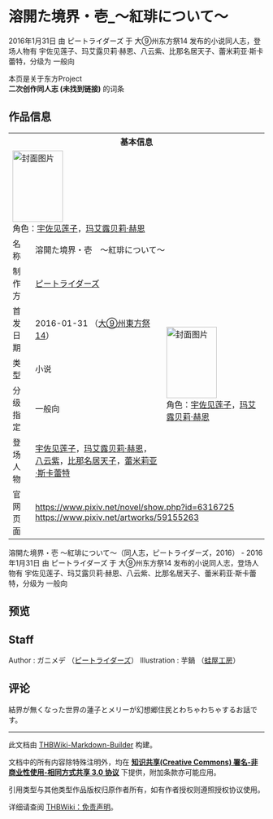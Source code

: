 # 溶開た境界・壱_～紅琲について～

<!-- source html: G:\repos\THBWiki-Markdown-Builder\THBWikiMarkdown\Temp\main\c\ca\ns0%3A%E6%BA%B6%E9%96%8B%E3%81%9F%E5%A2%83%E7%95%8C%E3%83%BB%E5%A3%B1_%EF%BD%9E%E7%B4%85%E7%90%B2%E3%81%AB%E3%81%A4%E3%81%84%E3%81%A6%EF%BD%9E.html -->

2016年1月31日 由 ピートライダーズ 于 大⑨州东方祭14 发布的小说同人志，登场人物有 宇佐见莲子、玛艾露贝莉·赫恩、八云紫、比那名居天子、蕾米莉亚·斯卡蕾特，分级为 一般向

本页是关于东方Project  
 **二次创作同人志 (未找到链接)** 的词条

## 作品信息

<table><tbody><tr><th colspan="3">基本信息</th></tr><tr><td class="cover-artwork-mobile" colspan="2"><a href="./文件-溶開た境界・壱_～紅琲について～封面.png.md" class="image" title="封面图片"><img alt="封面图片" src="https://upload.thwiki.cc/thumb/f/fa/%E6%BA%B6%E9%96%8B%E3%81%9F%E5%A2%83%E7%95%8C%E3%83%BB%E5%A3%B1_%EF%BD%9E%E7%B4%85%E7%90%B2%E3%81%AB%E3%81%A4%E3%81%84%E3%81%A6%EF%BD%9E%E5%B0%81%E9%9D%A2.png/99px-%E6%BA%B6%E9%96%8B%E3%81%9F%E5%A2%83%E7%95%8C%E3%83%BB%E5%A3%B1_%EF%BD%9E%E7%B4%85%E7%90%B2%E3%81%AB%E3%81%A4%E3%81%84%E3%81%A6%EF%BD%9E%E5%B0%81%E9%9D%A2.png" decoding="async" loading="lazy" width="99" height="140" srcset="https://upload.thwiki.cc/thumb/f/fa/%E6%BA%B6%E9%96%8B%E3%81%9F%E5%A2%83%E7%95%8C%E3%83%BB%E5%A3%B1_%EF%BD%9E%E7%B4%85%E7%90%B2%E3%81%AB%E3%81%A4%E3%81%84%E3%81%A6%EF%BD%9E%E5%B0%81%E9%9D%A2.png/148px-%E6%BA%B6%E9%96%8B%E3%81%9F%E5%A2%83%E7%95%8C%E3%83%BB%E5%A3%B1_%EF%BD%9E%E7%B4%85%E7%90%B2%E3%81%AB%E3%81%A4%E3%81%84%E3%81%A6%EF%BD%9E%E5%B0%81%E9%9D%A2.png 1.5x, https://upload.thwiki.cc/thumb/f/fa/%E6%BA%B6%E9%96%8B%E3%81%9F%E5%A2%83%E7%95%8C%E3%83%BB%E5%A3%B1_%EF%BD%9E%E7%B4%85%E7%90%B2%E3%81%AB%E3%81%A4%E3%81%84%E3%81%A6%EF%BD%9E%E5%B0%81%E9%9D%A2.png/198px-%E6%BA%B6%E9%96%8B%E3%81%9F%E5%A2%83%E7%95%8C%E3%83%BB%E5%A3%B1_%EF%BD%9E%E7%B4%85%E7%90%B2%E3%81%AB%E3%81%A4%E3%81%84%E3%81%A6%EF%BD%9E%E5%B0%81%E9%9D%A2.png 2x" data-file-width="706" data-file-height="1000"></a><div class="cover-char">角色：<a href="./宇佐见莲子.md" title="宇佐见莲子">宇佐见莲子</a>，<a href="./玛艾露贝莉·赫恩.md" title="玛艾露贝莉·赫恩">玛艾露贝莉·赫恩</a></div></td>
</tr><tr><td class="label">名称</td><td colspan="2"> 溶開た境界・壱　～紅琲について～ </td></tr><tr><td class="label">制作方</td><td><a href="./ピートライダーズ.md" title="ピートライダーズ">ピートライダーズ</a></td><td class="cover-artwork" rowspan="5" style="min-width:140px;"><a href="./文件-溶開た境界・壱_～紅琲について～封面.png.md" class="image" title="封面图片"><img alt="封面图片" src="https://upload.thwiki.cc/thumb/f/fa/%E6%BA%B6%E9%96%8B%E3%81%9F%E5%A2%83%E7%95%8C%E3%83%BB%E5%A3%B1_%EF%BD%9E%E7%B4%85%E7%90%B2%E3%81%AB%E3%81%A4%E3%81%84%E3%81%A6%EF%BD%9E%E5%B0%81%E9%9D%A2.png/99px-%E6%BA%B6%E9%96%8B%E3%81%9F%E5%A2%83%E7%95%8C%E3%83%BB%E5%A3%B1_%EF%BD%9E%E7%B4%85%E7%90%B2%E3%81%AB%E3%81%A4%E3%81%84%E3%81%A6%EF%BD%9E%E5%B0%81%E9%9D%A2.png" decoding="async" loading="lazy" width="99" height="140" srcset="https://upload.thwiki.cc/thumb/f/fa/%E6%BA%B6%E9%96%8B%E3%81%9F%E5%A2%83%E7%95%8C%E3%83%BB%E5%A3%B1_%EF%BD%9E%E7%B4%85%E7%90%B2%E3%81%AB%E3%81%A4%E3%81%84%E3%81%A6%EF%BD%9E%E5%B0%81%E9%9D%A2.png/148px-%E6%BA%B6%E9%96%8B%E3%81%9F%E5%A2%83%E7%95%8C%E3%83%BB%E5%A3%B1_%EF%BD%9E%E7%B4%85%E7%90%B2%E3%81%AB%E3%81%A4%E3%81%84%E3%81%A6%EF%BD%9E%E5%B0%81%E9%9D%A2.png 1.5x, https://upload.thwiki.cc/thumb/f/fa/%E6%BA%B6%E9%96%8B%E3%81%9F%E5%A2%83%E7%95%8C%E3%83%BB%E5%A3%B1_%EF%BD%9E%E7%B4%85%E7%90%B2%E3%81%AB%E3%81%A4%E3%81%84%E3%81%A6%EF%BD%9E%E5%B0%81%E9%9D%A2.png/198px-%E6%BA%B6%E9%96%8B%E3%81%9F%E5%A2%83%E7%95%8C%E3%83%BB%E5%A3%B1_%EF%BD%9E%E7%B4%85%E7%90%B2%E3%81%AB%E3%81%A4%E3%81%84%E3%81%A6%EF%BD%9E%E5%B0%81%E9%9D%A2.png 2x" data-file-width="706" data-file-height="1000"></a><div class="cover-char">角色：<a href="./宇佐见莲子.md" title="宇佐见莲子">宇佐见莲子</a>，<a href="./玛艾露贝莉·赫恩.md" title="玛艾露贝莉·赫恩">玛艾露贝莉·赫恩</a></div></td>
</tr><tr><td class="label">首发日期</td><td>2016-01-31&#160;（<a href="/展会作品列表?e=%E5%A4%A7%E2%91%A8%E5%B7%9E%E4%B8%9C%E6%96%B9%E7%A5%AD%2314">大⑨州東方祭14</a>）</td></tr><tr><td class="label">类型</td><td>小说</td></tr><tr><td class="label">分级指定</td><td>一般向</td></tr><tr><td class="label">登场人物</td><td><a href="./宇佐见莲子.md" title="宇佐见莲子">宇佐见莲子</a>，<a href="./玛艾露贝莉·赫恩.md" title="玛艾露贝莉·赫恩">玛艾露贝莉·赫恩</a>，<a href="./八云紫.md" title="八云紫">八云紫</a>，<a href="./比那名居天子.md" title="比那名居天子">比那名居天子</a>，<a href="./蕾米莉亚·斯卡蕾特.md" title="蕾米莉亚·斯卡蕾特">蕾米莉亚·斯卡蕾特</a></td></tr>
<tr><td class="label">官网页面</td><td colspan="2"><a rel="nofollow" class="external free" href="https://www.pixiv.net/novel/show.php?id=6316725">https://www.pixiv.net/novel/show.php?id=6316725</a><br><a rel="nofollow" class="external free" href="https://www.pixiv.net/artworks/59155263">https://www.pixiv.net/artworks/59155263</a></td></tr></tbody></table>

溶開た境界・壱 ～紅琲について～（同人志，ピートライダーズ，2016） - 2016年1月31日 由 ピートライダーズ 于 大⑨州东方祭14 发布的小说同人志，登场人物有 宇佐见莲子、玛艾露贝莉·赫恩、八云紫、比那名居天子、蕾米莉亚·斯卡蕾特，分级为 一般向

## 预览

## Staff
Author
: ガニメデ （[ピートライダーズ](./ピートライダーズ.md)）
Illustration
: 芋鍋 （[蛙屋工房](./蛙屋工房.md)）


## 评论
  
結界が無くなった世界の蓮子とメリーが幻想郷住民とわちゃわちゃするお話です。
  
  
  

  





---

此文档由 [THBWiki-Markdown-Builder](https://github.com/Delsin-Yu/THBWiki-Markdown-Builder) 构建。

文档中的所有内容除特殊注明外，均在 [**知识共享(Creative Commons) 署名-非商业性使用-相同方式共享 3.0 协议**](https://creativecommons.org/licenses/by-sa/3.0/deed.zh-hans) 下提供，附加条款亦可能应用。

引用类型与其他类型作品版权归原作者所有，如有作者授权则遵照授权协议使用。

详细请查阅 [THBWiki：免责声明](https://thbwiki.cc/THBWiki:%E5%85%8D%E8%B4%A3%E5%A3%B0%E6%98%8E)。

